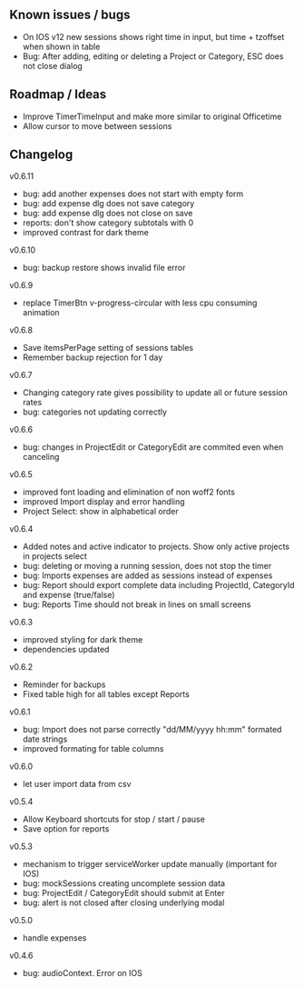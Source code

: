## Known issues / bugs
- On IOS v12 new sessions shows right time in input, but time + tzoffset when shown in table
- Bug: After adding, editing or deleting a Project or Category, ESC does not close dialog

## Roadmap / Ideas
- Improve TimerTimeInput and make more similar to original Officetime
- Allow cursor to move between sessions


## Changelog

v0.6.11
- bug: add another expenses does not start with empty form
- bug: add expense dlg does not save category
- bug: add expense dlg does not close on save
- reports: don't show category subtotals with 0
- improved contrast for dark theme

v0.6.10
- bug: backup restore shows invalid file error

v0.6.9
- replace TimerBtn v-progress-circular with less cpu consuming animation

v0.6.8
- Save itemsPerPage setting of sessions tables
- Remember backup rejection for 1 day

v0.6.7
- Changing category rate gives possibility to update all or future session rates
- bug: categories not updating correctly

v0.6.6
- bug: changes in ProjectEdit or CategoryEdit are commited even when canceling

v0.6.5
- improved font loading and elimination of non woff2 fonts
- improved Import display and error handling
- Project Select: show in alphabetical order

v0.6.4
- Added notes and active indicator to projects. Show only active projects in projects select
- bug: deleting or moving a running session, does not stop the timer
- bug: Imports expenses are added as sessions instead of expenses
- bug: Report should export complete data including ProjectId, CategoryId and expense (true/false)
- bug: Reports Time should not break in lines on small screens

v0.6.3
- improved styling for dark theme
- dependencies updated

v0.6.2
- Reminder for backups
- Fixed table high for all tables except Reports

v0.6.1
- bug: Import does not parse correctly "dd/MM/yyyy hh:mm" formated date strings
- improved formating for table columns

v0.6.0
- let user import data from csv

v0.5.4
- Allow Keyboard shortcuts for stop / start / pause
- Save option for reports

v0.5.3
- mechanism to trigger serviceWorker update manually (important for IOS)
- bug: mockSessions creating uncomplete session data
- bug: ProjectEdit / CategoryEdit should submit at Enter
- bug: alert is not closed after closing underlying modal

v0.5.0
- handle expenses

v0.4.6
- bug: audioContext. Error on IOS